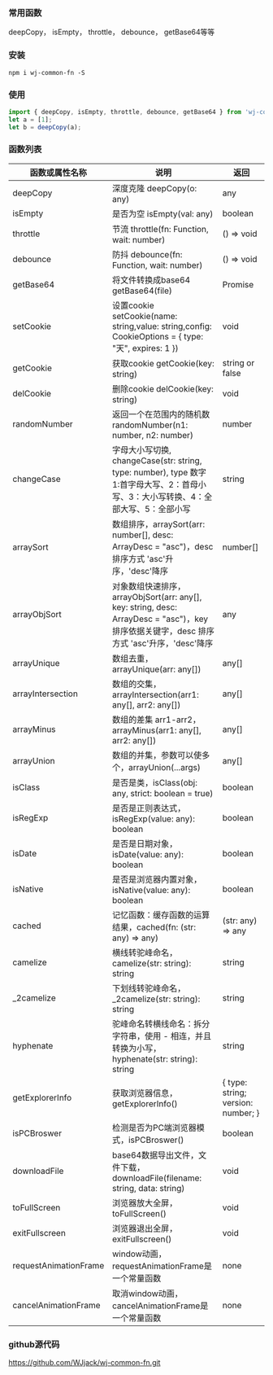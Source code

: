 ### 常用函数
deepCopy， isEmpty， throttle， debounce， getBase64等等

### 安装
`npm i wj-common-fn -S`

### 使用
```javascript
import { deepCopy, isEmpty, throttle, debounce, getBase64 } from 'wj-common-fn';
let a = [1];
let b = deepCopy(a);
```

### 函数列表

| 函数或属性名称 | 说明 | 返回 |
| ------- | ---- | ---- |
| deepCopy | 深度克隆 deepCopy(o: any) | any |
| isEmpty | 是否为空 isEmpty(val: any) | boolean |
| throttle | 节流 throttle(fn: Function, wait: number) | () => void |
| debounce | 防抖 debounce(fn: Function, wait: number) | () => void |
| getBase64 | 将文件转换成base64 getBase64(file) | Promise<unknown> |
| setCookie | 设置cookie setCookie(name: string,value: string,config: CookieOptions = { type: "天", expires: 1 }) | void |
| getCookie | 获取cookie getCookie(key: string) | string or false |
| delCookie | 删除cookie delCookie(key: string) | void |
| randomNumber | 返回一个在范围内的随机数 randomNumber(n1: number, n2: number) | number |
| changeCase | 字母大小写切换, changeCase(str: string, type: number), type 数字 1:首字母大写、2：首母小写、3：大小写转换、4：全部大写、5：全部小写 | string |
| arraySort | 数组排序，arraySort(arr: number[], desc: ArrayDesc = "asc")，desc 排序方式 'asc'升序，'desc'降序 | number[] |
| arrayObjSort | 对象数组快速排序，arrayObjSort(arr: any[], key: string, desc: ArrayDesc = "asc")，key 排序依据关键字，desc 排序方式 'asc'升序，'desc'降序 | any |
| arrayUnique | 数组去重，arrayUnique(arr: any[]) | any[] |
| arrayIntersection | 数组的交集，arrayIntersection(arr1: any[], arr2: any[]) | any[] |
| arrayMinus | 数组的差集 arr1-arr2，arrayMinus(arr1: any[], arr2: any[]) | any[] |
| arrayUnion | 数组的并集，参数可以使多个，arrayUnion(...args) | any[] |
| isClass | 是否是类，isClass(obj: any, strict: boolean = true) |  boolean |
| isRegExp | 是否是正则表达式，isRegExp(value: any): boolean | boolean |
| isDate | 是否是日期对象，isDate(value: any): boolean | boolean |
| isNative | 是否是浏览器内置对象，isNative(value: any): boolean| boolean |
| cached | 记忆函数：缓存函数的运算结果，cached(fn: (str: any) => any) | (str: any) => any |
| camelize | 横线转驼峰命名，camelize(str: string): string | string |
| _2camelize | 下划线转驼峰命名，_2camelize(str: string): string | string |
| hyphenate | 驼峰命名转横线命名：拆分字符串，使用 - 相连，并且转换为小写，hyphenate(str: string): string | string |
| getExplorerInfo | 获取浏览器信息，getExplorerInfo() | { type: string; version: number; } |
| isPCBroswer | 检测是否为PC端浏览器模式，isPCBroswer() | boolean |
| downloadFile | base64数据导出文件，文件下载，downloadFile(filename: string, data: string) | void |
| toFullScreen | 浏览器放大全屏，toFullScreen() | void |
| exitFullscreen | 浏览器退出全屏，exitFullscreen() | void |
| requestAnimationFrame | window动画，requestAnimationFrame是一个常量函数 | none |
| cancelAnimationFrame | 取消window动画，cancelAnimationFrame是一个常量函数 | none |


### github源代码
<https://github.com/WJjack/wj-common-fn.git>